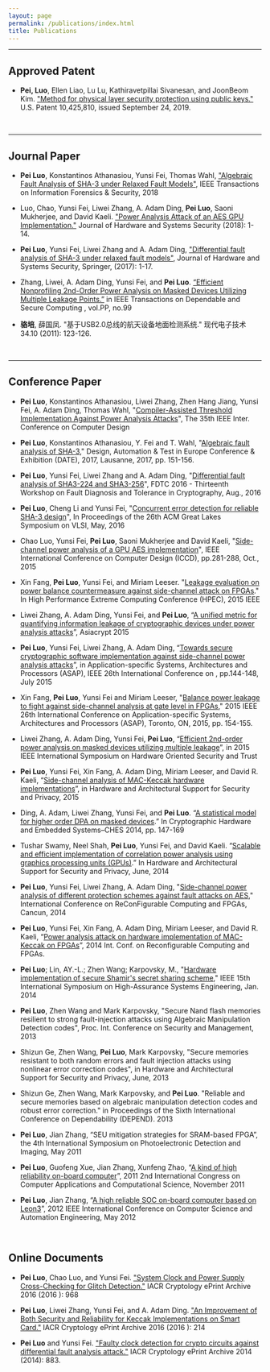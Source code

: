 ```yaml
---
layout: page
permalink: /publications/index.html
title: Publications
---
```



---
## Approved Patent
- **Pei, Luo**, Ellen Liao, Lu Lu, Kathiravetpillai Sivanesan, and JoonBeom Kim. ["Method for physical layer security protection using public keys."](https://patents.google.com/patent/US10425810B2/en) U.S. Patent 10,425,810, issued September 24, 2019.

<br>

---

## Journal Paper

- **Pei Luo**, Konstantinos Athanasiou, Yunsi Fei, Thomas Wahl, ["Algebraic Fault Analysis of SHA-3 under Relaxed Fault Models"](https://ieeexplore.ieee.org/abstract/document/8249851), IEEE Transactions on Information Forensics & Security, 2018

- Luo, Chao, Yunsi Fei, Liwei Zhang, A. Adam Ding, **Pei Luo**, Saoni Mukherjee, and David Kaeli. ["Power Analysis Attack of an AES GPU Implementation."](https://link.springer.com/article/10.1007/s41635-018-0032-7) Journal of Hardware and Systems Security (2018): 1-14.

- **Pei Luo**, Yunsi Fei, Liwei Zhang and A. Adam Ding, ["Differential fault analysis of SHA-3 under relaxed fault models"](https://link.springer.com/article/10.1007/s41635-017-0011-4), Journal of Hardware and Systems Security, Springer, (2017): 1-17. 

- Zhang, Liwei, A. Adam Ding, Yunsi Fei, and **Pei Luo**. [“Efficient Nonprofiling 2nd-Order Power Analysis on Masked Devices Utilizing Multiple Leakage Points.”](https://ieeexplore.ieee.org/abstract/document/7947137) in IEEE Transactions on Dependable and Secure Computing , vol.PP, no.99

- **骆培**, 薛国凤. "基于USB2.0总线的航天设备地面检测系统." 现代电子技术 34.10 (2011): 123-126.

<br>

---

## Conference Paper

- **Pei Luo**, Konstantinos Athanasiou, Liwei Zhang, Zhen Hang Jiang, Yunsi Fei, A. Adam Ding, Thomas Wahl, "[Compiler-Assisted Threshold Implementation Against Power Analysis Attacks](https://ieeexplore.ieee.org/abstract/document/8119267)", The 35th IEEE Inter. Conference on Computer Design

- **Pei Luo**, Konstantinos Athanasiou, Y. Fei and T. Wahl, "[Algebraic fault analysis of SHA-3](https://ieeexplore.ieee.org/abstract/document/7926974)," Design, Automation & Test in Europe Conference & Exhibition (DATE), 2017, Lausanne, 2017, pp. 151-156. 

- **Pei Luo**, Yunsi Fei, Liwei Zhang and A. Adam Ding, "[Differential fault analysis of SHA3-224 and SHA3-256](https://ieeexplore.ieee.org/abstract/document/7774477)", FDTC 2016 - Thirteenth Workshop on Fault Diagnosis and Tolerance in Cryptography, Aug., 2016

- **Pei Luo**, Cheng Li and Yunsi Fei, "[Concurrent error detection for reliable SHA-3 design](https://dl.acm.org/doi/abs/10.1145/2902961.2902985)", In Proceedings of the 26th ACM Great Lakes Symposium on VLSI, May, 2016

- Chao Luo, Yunsi Fei, **Pei Luo**, Saoni Mukherjee and David Kaeli, "[Side-channel power analysis of a GPU AES implementation](https://ieeexplore.ieee.org/abstract/document/7357115)", IEEE International Conference on Computer Design (ICCD), pp.281-288, Oct., 2015

- Xin Fang, **Pei Luo**, Yunsi Fei, and Miriam Leeser. "[Leakage evaluation on power balance countermeasure against side-channel attack on FPGAs](https://ieeexplore.ieee.org/abstract/document/7322469)." In High Performance Extreme Computing Conference (HPEC), 2015 IEEE

- Liwei Zhang, A. Adam Ding, Yunsi Fei, and **Pei Luo**, “[A unified metric for quantifying information leakage of cryptographic devices under power analysis attacks](https://link.springer.com/chapter/10.1007/978-3-662-48800-3_14)”, Asiacrypt 2015 

- **Pei Luo**, Yunsi Fei, Liwei Zhang, A. Adam Ding, “[Towards secure cryptographic software implementation against side-channel power analysis attacks](https://ieeexplore.ieee.org/abstract/document/7245722)”, in Application-specific Systems, Architectures and Processors (ASAP), IEEE 26th International Conference on , pp.144-148, July 2015

- Xin Fang, **Pei Luo**, Yunsi Fei and Miriam Leeser, "[Balance power leakage to fight against side-channel analysis at gate level in FPGAs](https://ieeexplore.ieee.org/abstract/document/7245724)," 2015 IEEE 26th International Conference on Application-specific Systems, Architectures and Processors (ASAP), Toronto, ON, 2015, pp. 154-155.

- Liwei Zhang, A. Adam Ding, Yunsi Fei, **Pei Luo**, “[Efficient 2nd-order power analysis on masked devices utilizing multiple leakage](https://ieeexplore.ieee.org/abstract/document/7140249)”,  in 2015 IEEE International Symposium on Hardware Oriented Security and Trust

- **Pei Luo**, Yunsi Fei, Xin Fang, A. Adam Ding, Miriam Leeser, and David R. Kaeli, “[Side-channel analysis of MAC-Keccak hardware implementations](https://dl.acm.org/doi/10.1145/2768566.2768567)”, in Hardware and Architectural Support for Security and Privacy, 2015

- Ding, A. Adam, Liwei Zhang, Yunsi Fei, and **Pei Luo**. “[A statistical model for higher order DPA on masked devices](https://link.springer.com/chapter/10.1007/978-3-662-44709-3_9).” In Cryptographic Hardware and Embedded Systems–CHES 2014, pp. 147-169

- Tushar Swamy, Neel Shah, **Pei Luo**, Yunsi Fei, and David Kaeli. “[Scalable and efficient implementation of correlation power analysis using graphics processing units (GPUs)](https://dl.acm.org/doi/abs/10.1145/2611765.2611775).” In Hardware and Architectural Support for Security and Privacy, June, 2014

- **Pei Luo**, Yunsi Fei, Liwei Zhang, A. Adam Ding, "[Side-channel power analysis of different protection schemes against fault attacks on AES](https://ieeexplore.ieee.org/abstract/document/7032555)," International Conference on ReConFigurable Computing and FPGAs, Cancun, 2014

- **Pei Luo**, Yunsi Fei, Xin Fang, A. Adam Ding, Miriam Leeser, and David R. Kaeli, “[Power analysis attack on hardware implementation of MAC-Keccak on FPGAs](https://ieeexplore.ieee.org/abstract/document/7032549/)”, 2014 Int. Conf. on Reconfigurable Computing and FPGAs.

- **Pei Luo**; Lin, AY.-L.; Zhen Wang; Karpovsky, M., "[Hardware implementation of secure Shamir's secret sharing scheme](https://ieeexplore.ieee.org/abstract/document/6754605)," IEEE 15th International Symposium on High-Assurance Systems Engineering, Jan. 2014

- **Pei Luo**, Zhen Wang and Mark Karpovsky, "Secure Nand flash memories resilient to strong fault-injection attacks using Algebraic Manipulation Detection codes", Proc. Int. Conference on Security and Management, 2013

- Shizun Ge, Zhen Wang, **Pei Luo**, Mark Karpovsky, "Secure memories resistant to both random errors and fault injection attacks using nonlinear error correction codes", in Hardware and Architectural Support for Security and Privacy, June, 2013

- Shizun Ge, Zhen Wang, Mark Karpovsky, and **Pei Luo**. "Reliable and secure memories based on algebraic manipulation detection codes and robust error correction." in Proceedings of the Sixth International Conference on Dependability (DEPEND). 2013	

- **Pei Luo**, Jian Zhang, “SEU mitigation strategies for SRAM-based FPGA”, the 4th International Symposium on Photoelectronic Detection and Imaging, May 2011

- **Pei Luo**, Guofeng Xue, Jian Zhang, Xunfeng Zhao, “[A kind of high reliability on-board computer](https://link.springer.com/chapter/10.1007/978-3-642-28314-7_66)”, 2011 2nd International Congress on Computer Applications and Computational Science, November 2011

- **Pei Luo**, Jian Zhang, “[A high reliable SOC on-board computer based on Leon3](https://ieeexplore.ieee.org/abstract/document/6272615)”, 2012 IEEE International Conference on Computer Science and Automation Engineering, May 2012

<br>

## Online Documents

- **Pei Luo**, Chao Luo, and Yunsi Fei. ["System Clock and Power Supply Cross-Checking for Glitch Detection."](https://eprint.iacr.org/2016/968) IACR Cryptology ePrint Archive 2016 (2016 ): 968

- **Pei Luo**, Liwei Zhang, Yunsi Fei, and A. Adam Ding. ["An Improvement of Both Security and Reliability for Keccak Implementations on Smart Card."](https://eprint.iacr.org/2016/214) IACR Cryptology ePrint Archive 2016 (2016 ): 214

- **Pei Luo** and Yunsi Fei. ["Faulty clock detection for crypto circuits against differential fault analysis attack."](https://eprint.iacr.org/2016/967) IACR Cryptology ePrint Archive 2014 (2014): 883.
